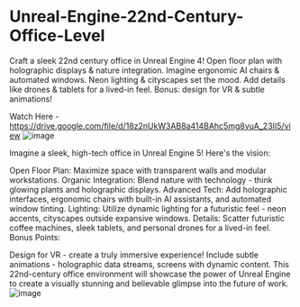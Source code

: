 # Unreal-Engine-22nd-Century-Office-Level
Craft a sleek 22nd century office in Unreal Engine 4! Open floor plan with holographic displays &amp; nature integration. Imagine ergonomic AI chairs &amp; automated windows. Neon lighting &amp; cityscapes set the mood. Add details like drones &amp; tablets for a lived-in feel. Bonus: design for VR &amp; subtle animations! 

Watch Here - https://drive.google.com/file/d/18z2nUkW3AB8a414BAhc5mg8vuA_23II5/view
![image](https://github.com/abhistorm/Unreal-Engine-22nd-Century-Office-Level/assets/74293846/646d551b-9834-4eb4-8ede-c59753c9190e)


Imagine a sleek, high-tech office in Unreal Engine 5! Here's the vision:

Open Floor Plan: Maximize space with transparent walls and modular workstations.
Organic Integration: Blend nature with technology - think glowing plants and holographic displays.
Advanced Tech: Add holographic interfaces, ergonomic chairs with built-in AI assistants, and automated window tinting.
Lighting: Utilize dynamic lighting for a futuristic feel - neon accents, cityscapes outside expansive windows.
Details: Scatter futuristic coffee machines, sleek tablets, and personal drones for a lived-in feel.
Bonus Points:

Design for VR - create a truly immersive experience!
Include subtle animations - holographic data streams, screens with dynamic content.
This 22nd-century office environment will showcase the power of Unreal Engine to create a visually stunning and believable glimpse into the future of work.
![image](https://github.com/abhistorm/Unreal-Engine-22nd-Century-Office-Level/assets/74293846/6380c0f0-fb69-40eb-9bcf-e8b455e417b1)
